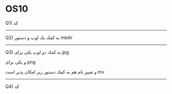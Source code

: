 # OS10
Q1)
کد
**********************************
Q2)
به كمك يك لوپ و دستور
mkdir
***************************************************
Q3)
به كمك دو لوپ يكى براى 
jpg

و يكى براى
png

و تغيير نام هم به كمك دستور زير امكان پذير است
mv
******************************************************
Q4)
کد
